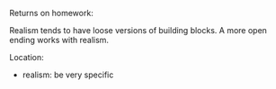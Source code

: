 Returns on homework: 

Realism tends to have loose versions of building blocks. A more open ending works with realism.

Location:
- realism: be very specific 
